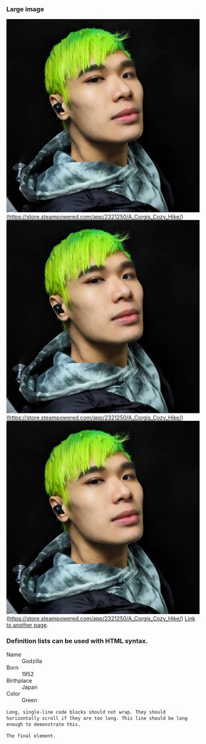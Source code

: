 
### Large image
![Branching](/profileimage.jpg)(https://store.steampowered.com/app/2321250/A_Corgis_Cozy_Hike/)
![Branching](/profileimage.jpg)(https://store.steampowered.com/app/2321250/A_Corgis_Cozy_Hike/)
![Branching](/profileimage.jpg)(https://store.steampowered.com/app/2321250/A_Corgis_Cozy_Hike/)
[Link to another page](./another-page.html).

### Definition lists can be used with HTML syntax.

<dl>
<dt>Name</dt>
<dd>Godzilla</dd>
<dt>Born</dt>
<dd>1952</dd>
<dt>Birthplace</dt>
<dd>Japan</dd>
<dt>Color</dt>
<dd>Green</dd>
</dl>

```
Long, single-line code blocks should not wrap. They should horizontally scroll if they are too long. This line should be long enough to demonstrate this.
```

```
The final element.
```
